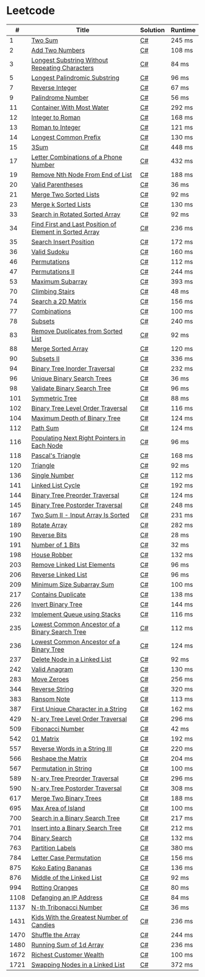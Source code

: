 # Leetcode

| # | Title | Solution | Runtime |
|---| ----- | -------- | ------- |
|1|[ Two Sum](https://leetcode.com/problems/two-sum/)|[C#](./solutions/1.%20Two%20Sum.cs)|245 ms|
|2|[ Add Two Numbers](https://leetcode.com/problems/add-two-numbers/)|[C#](./solutions/2.%20Add%20Two%20Numbers.cs)|108 ms|
|3|[ Longest Substring Without Repeating Characters](https://leetcode.com/problems/longest-substring-without-repeating-characters/)|[C#](./solutions/3.%20Longest%20Substring%20Without%20Repeating%20Characters.cs)|84 ms|
|5|[ Longest Palindromic Substring](https://leetcode.com/problems/longest-palindromic-substring/)|[C#](./solutions/5.%20Longest%20Palindromic%20Substring.cs)|96 ms|
|7|[ Reverse Integer](https://leetcode.com/problems/reverse-integer/)|[C#](./solutions/7.%20Reverse%20Integer.cs)|67 ms|
|9|[ Palindrome Number](https://leetcode.com/problems/palindrome-number/)|[C#](./solutions/9.%20Palindrome%20Number.cs)|56 ms|
|11|[ Container With Most Water](https://leetcode.com/problems/container-with-most-water/)|[C#](./solutions/11.%20Container%20With%20Most%20Water.cs)|292 ms|
|12|[ Integer to Roman](https://leetcode.com/problems/integer-to-roman/)|[C#](./solutions/12.%20Integer%20to%20Roman.cs)|168 ms|
|13|[ Roman to Integer](https://leetcode.com/problems/roman-to-integer/)|[C#](./solutions/13.%20Roman%20to%20Integer.cs)|121 ms|
|14|[ Longest Common Prefix](https://leetcode.com/problems/longest-common-prefix/)|[C#](./solutions/14.%20Longest%20Common%20Prefix.cs)|130 ms|
|15|[ 3Sum](https://leetcode.com/problems/3sum/)|[C#](./solutions/15.%203Sum.cs)|448 ms|
|17|[ Letter Combinations of a Phone Number](https://leetcode.com/problems/letter-combinations-of-a-phone-number/)|[C#](./solutions/17.%20Letter%20Combinations%20of%20a%20Phone%20Number.cs)|432 ms|
|19|[ Remove Nth Node From End of List](https://leetcode.com/problems/remove-nth-node-from-end-of-list/)|[C#](./solutions/19.%20Remove%20Nth%20Node%20From%20End%20of%20List.cs)|188 ms|
|20|[ Valid Parentheses](https://leetcode.com/problems/valid-parentheses/)|[C#](./solutions/20.%20Valid%20Parentheses.cs)|36 ms|
|21|[ Merge Two Sorted Lists](https://leetcode.com/problems/merge-two-sorted-lists/)|[C#](./solutions/21.%20Merge%20Two%20Sorted%20Lists.cs)|92 ms|
|23|[ Merge k Sorted Lists](https://leetcode.com/problems/merge-k-sorted-lists/)|[C#](./solutions/23.%20Merge%20k%20Sorted%20Lists.cs)|130 ms|
|33|[ Search in Rotated Sorted Array](https://leetcode.com/problems/search-in-rotated-sorted-array/)|[C#](./solutions/33.%20Search%20in%20Rotated%20Sorted%20Array.cs)|92 ms|
|34|[ Find First and Last Position of Element in Sorted Array](https://leetcode.com/problems/find-first-and-last-position-of-element-in-sorted-array/)|[C#](./solutions/34.%20Find%20First%20and%20Last%20Position%20of%20Element%20in%20Sorted%20Array.cs)|236 ms|
|35|[ Search Insert Position](https://leetcode.com/problems/search-insert-position/)|[C#](./solutions/35.%20Search%20Insert%20Position.cs)|172 ms|
|36|[ Valid Sudoku](https://leetcode.com/problems/valid-sudoku/)|[C#](./solutions/36.%20Valid%20Sudoku.cs)|160 ms|
|46|[ Permutations](https://leetcode.com/problems/permutations/)|[C#](./solutions/46.%20Permutations.cs)|112 ms|
|47|[ Permutations II](https://leetcode.com/problems/permutations-ii/)|[C#](./solutions/47.%20Permutations%20II.cs)|244 ms|
|53|[ Maximum Subarray](https://leetcode.com/problems/maximum-subarray/)|[C#](./solutions/53.%20Maximum%20Subarray.cs)|393 ms|
|70|[ Climbing Stairs](https://leetcode.com/problems/climbing-stairs/)|[C#](./solutions/70.%20Climbing%20Stairs.cs)|48 ms|
|74|[ Search a 2D Matrix](https://leetcode.com/problems/search-a-2d-matrix/)|[C#](./solutions/74.%20Search%20a%202D%20Matrix.cs)|156 ms|
|77|[ Combinations](https://leetcode.com/problems/combinations/)|[C#](./solutions/77.%20Combinations.cs)|100 ms|
|78|[ Subsets](https://leetcode.com/problems/subsets/)|[C#](./solutions/78.%20Subsets.cs)|240 ms|
|83|[ Remove Duplicates from Sorted List](https://leetcode.com/problems/remove-duplicates-from-sorted-list/)|[C#](./solutions/83.%20Remove%20Duplicates%20from%20Sorted%20List.cs)|92 ms|
|88|[ Merge Sorted Array](https://leetcode.com/problems/merge-sorted-array/)|[C#](./solutions/88.%20Merge%20Sorted%20Array.cs)|120 ms|
|90|[ Subsets II](https://leetcode.com/problems/subsets-ii/)|[C#](./solutions/90.%20Subsets%20II.cs)|336 ms|
|94|[ Binary Tree Inorder Traversal](https://leetcode.com/problems/binary-tree-inorder-traversal/)|[C#](./solutions/94.%20Binary%20Tree%20Inorder%20Traversal.cs)|232 ms|
|96|[ Unique Binary Search Trees](https://leetcode.com/problems/unique-binary-search-trees/)|[C#](./solutions/96.%20Unique%20Binary%20Search%20Trees.cs)|36 ms|
|98|[ Validate Binary Search Tree](https://leetcode.com/problems/validate-binary-search-tree/)|[C#](./solutions/98.%20Validate%20Binary%20Search%20Tree.cs)|96 ms|
|101|[ Symmetric Tree](https://leetcode.com/problems/symmetric-tree/)|[C#](./solutions/101.%20Symmetric%20Tree.cs)|88 ms|
|102|[ Binary Tree Level Order Traversal](https://leetcode.com/problems/binary-tree-level-order-traversal/)|[C#](./solutions/102.%20Binary%20Tree%20Level%20Order%20Traversal.cs)|116 ms|
|104|[ Maximum Depth of Binary Tree](https://leetcode.com/problems/maximum-depth-of-binary-tree/)|[C#](./solutions/104.%20Maximum%20Depth%20of%20Binary%20Tree.cs)|124 ms|
|112|[ Path Sum](https://leetcode.com/problems/path-sum/)|[C#](./solutions/112.%20Path%20Sum.cs)|124 ms|
|116|[ Populating Next Right Pointers in Each Node](https://leetcode.com/problems/populating-next-right-pointers-in-each-node/)|[C#](./solutions/116.%20Populating%20Next%20Right%20Pointers%20in%20Each%20Node.cs)|96 ms|
|118|[ Pascal's Triangle](https://leetcode.com/problems/pascals-triangle/)|[C#](./solutions/118.%20Pascal's%20Triangle.cs)|168 ms|
|120|[ Triangle](https://leetcode.com/problems/triangle/)|[C#](./solutions/120.%20Triangle.cs)|92 ms|
|136|[ Single Number](https://leetcode.com/problems/single-number/)|[C#](./solutions/136.%20Single%20Number.cs)|112 ms|
|141|[ Linked List Cycle](https://leetcode.com/problems/linked-list-cycle/)|[C#](./solutions/141.%20Linked%20List%20Cycle.cs)|192 ms|
|144|[ Binary Tree Preorder Traversal](https://leetcode.com/problems/binary-tree-preorder-traversal/)|[C#](./solutions/144.%20Binary%20Tree%20Preorder%20Traversal.cs)|124 ms|
|145|[ Binary Tree Postorder Traversal](https://leetcode.com/problems/binary-tree-postorder-traversal/)|[C#](./solutions/145.%20Binary%20Tree%20Postorder%20Traversal.cs)|248 ms|
|167|[ Two Sum II - Input Array Is Sorted](https://leetcode.com/problems/two-sum-ii-input-array-is-sorted/)|[C#](./solutions/167.%20Two%20Sum%20II%20-%20Input%20Array%20Is%20Sorted.cs)|231 ms|
|189|[ Rotate Array](https://leetcode.com/problems/rotate-array/)|[C#](./solutions/189.%20Rotate%20Array.cs)|282 ms|
|190|[ Reverse Bits](https://leetcode.com/problems/reverse-bits/)|[C#](./solutions/190.%20Reverse%20Bits.cs)|28 ms|
|191|[ Number of 1 Bits](https://leetcode.com/problems/number-of-1-bits/)|[C#](./solutions/191.%20Number%20of%201%20Bits.cs)|32 ms|
|198|[ House Robber](https://leetcode.com/problems/house-robber/)|[C#](./solutions/198.%20House%20Robber.cs)|132 ms|
|203|[ Remove Linked List Elements](https://leetcode.com/problems/remove-linked-list-elements/)|[C#](./solutions/203.%20Remove%20Linked%20List%20Elements.cs)|96 ms|
|206|[ Reverse Linked List](https://leetcode.com/problems/reverse-linked-list/)|[C#](./solutions/206.%20Reverse%20Linked%20List.cs)|96 ms|
|209|[ Minimum Size Subarray Sum](https://leetcode.com/problems/minimum-size-subarray-sum/)|[C#](./solutions/209.%20Minimum%20Size%20Subarray%20Sum.cs)|100 ms|
|217|[ Contains Duplicate](https://leetcode.com/problems/contains-duplicate/)|[C#](./solutions/217.%20Contains%20Duplicate.cs)|138 ms|
|226|[ Invert Binary Tree](https://leetcode.com/problems/invert-binary-tree/)|[C#](./solutions/226.%20Invert%20Binary%20Tree.cs)|144 ms|
|232|[ Implement Queue using Stacks](https://leetcode.com/problems/implement-queue-using-stacks/)|[C#](./solutions/232.%20Implement%20Queue%20using%20Stacks.cs)|116 ms|
|235|[ Lowest Common Ancestor of a Binary Search Tree](https://leetcode.com/problems/lowest-common-ancestor-of-a-binary-search-tree/)|[C#](./solutions/235.%20Lowest%20Common%20Ancestor%20of%20a%20Binary%20Search%20Tree.cs)|112 ms|
|236|[ Lowest Common Ancestor of a Binary Tree](https://leetcode.com/problems/lowest-common-ancestor-of-a-binary-tree/)|[C#](./solutions/236.%20Lowest%20Common%20Ancestor%20of%20a%20Binary%20Tree.cs)|124 ms|
|237|[ Delete Node in a Linked List](https://leetcode.com/problems/delete-node-in-a-linked-list/)|[C#](./solutions/237.%20Delete%20Node%20in%20a%20Linked%20List.cs)|92 ms|
|242|[ Valid Anagram](https://leetcode.com/problems/valid-anagram/)|[C#](./solutions/242.%20Valid%20Anagram.cs)|130 ms|
|283|[ Move Zeroes](https://leetcode.com/problems/move-zeroes/)|[C#](./solutions/283.%20Move%20Zeroes.cs)|256 ms|
|344|[ Reverse String](https://leetcode.com/problems/reverse-string/)|[C#](./solutions/344.%20Reverse%20String.cs)|320 ms|
|383|[ Ransom Note](https://leetcode.com/problems/ransom-note/)|[C#](./solutions/383.%20Ransom%20Note.cs)|113 ms|
|387|[ First Unique Character in a String](https://leetcode.com/problems/first-unique-character-in-a-string/)|[C#](./solutions/387.%20First%20Unique%20Character%20in%20a%20String.cs)|162 ms|
|429|[ N-ary Tree Level Order Traversal](https://leetcode.com/problems/n-ary-tree-level-order-traversal/)|[C#](./solutions/429.%20N-ary%20Tree%20Level%20Order%20Traversal.cs)|296 ms|
|509|[ Fibonacci Number](https://leetcode.com/problems/fibonacci-number/)|[C#](./solutions/509.%20Fibonacci%20Number.cs)|42 ms|
|542|[ 01 Matrix](https://leetcode.com/problems/01-matrix/)|[C#](./solutions/542.%2001%20Matrix.cs)|192 ms|
|557|[ Reverse Words in a String III](https://leetcode.com/problems/reverse-words-in-a-string-iii/)|[C#](./solutions/557.%20Reverse%20Words%20in%20a%20String%20III.cs)|220 ms|
|566|[ Reshape the Matrix](https://leetcode.com/problems/reshape-the-matrix/)|[C#](./solutions/566.%20Reshape%20the%20Matrix.cs)|204 ms|
|567|[ Permutation in String](https://leetcode.com/problems/permutation-in-string/)|[C#](./solutions/567.%20Permutation%20in%20String.cs)|100 ms|
|589|[ N-ary Tree Preorder Traversal](https://leetcode.com/problems/n-ary-tree-preorder-traversal/)|[C#](./solutions/589.%20N-ary%20Tree%20Preorder%20Traversal.cs)|296 ms|
|590|[ N-ary Tree Postorder Traversal](https://leetcode.com/problems/n-ary-tree-postorder-traversal/)|[C#](./solutions/590.%20N-ary%20Tree%20Postorder%20Traversal.cs)|308 ms|
|617|[ Merge Two Binary Trees](https://leetcode.com/problems/merge-two-binary-trees/)|[C#](./solutions/617.%20Merge%20Two%20Binary%20Trees.cs)|188 ms|
|695|[ Max Area of Island](https://leetcode.com/problems/max-area-of-island/)|[C#](./solutions/695.%20Max%20Area%20of%20Island.cs)|100 ms|
|700|[ Search in a Binary Search Tree](https://leetcode.com/problems/search-in-a-binary-search-tree/)|[C#](./solutions/700.%20Search%20in%20a%20Binary%20Search%20Tree.cs)|217 ms|
|701|[ Insert into a Binary Search Tree](https://leetcode.com/problems/insert-into-a-binary-search-tree/)|[C#](./solutions/701.%20Insert%20into%20a%20Binary%20Search%20Tree.cs)|212 ms|
|704|[ Binary Search](https://leetcode.com/problems/binary-search/)|[C#](./solutions/704.%20Binary%20Search.cs)|132 ms|
|763|[ Partition Labels](https://leetcode.com/problems/partition-labels/)|[C#](./solutions/763.%20Partition%20Labels.cs)|380 ms|
|784|[ Letter Case Permutation](https://leetcode.com/problems/letter-case-permutation/)|[C#](./solutions/784.%20Letter%20Case%20Permutation.cs)|156 ms|
|875|[ Koko Eating Bananas](https://leetcode.com/problems/koko-eating-bananas/)|[C#](./solutions/875.%20Koko%20Eating%20Bananas.cs)|136 ms|
|876|[ Middle of the Linked List](https://leetcode.com/problems/middle-of-the-linked-list/)|[C#](./solutions/876.%20Middle%20of%20the%20Linked%20List.cs)|92 ms|
|994|[ Rotting Oranges](https://leetcode.com/problems/rotting-oranges/)|[C#](./solutions/994.%20Rotting%20Oranges.cs)|80 ms|
|1108|[ Defanging an IP Address](https://leetcode.com/problems/defanging-an-ip-address/)|[C#](./solutions/1108.%20Defanging%20an%20IP%20Address.cs)|84 ms|
|1137|[ N-th Tribonacci Number](https://leetcode.com/problems/n-th-tribonacci-number/)|[C#](./solutions/1137.%20N-th%20Tribonacci%20Number.cs)|36 ms|
|1431|[ Kids With the Greatest Number of Candies](https://leetcode.com/problems/kids-with-the-greatest-number-of-candies/)|[C#](./solutions/1431.%20Kids%20With%20the%20Greatest%20Number%20of%20Candies.cs)|236 ms|
|1470|[ Shuffle the Array](https://leetcode.com/problems/shuffle-the-array/)|[C#](./solutions/1470.%20Shuffle%20the%20Array.cs)|244 ms|
|1480|[ Running Sum of 1d Array](https://leetcode.com/problems/running-sum-of-1d-array/)|[C#](./solutions/1480.%20Running%20Sum%20of%201d%20Array.cs)|236 ms|
|1672|[ Richest Customer Wealth](https://leetcode.com/problems/richest-customer-wealth/)|[C#](./solutions/1672.%20Richest%20Customer%20Wealth.cs)|100 ms|
|1721|[ Swapping Nodes in a Linked List](https://leetcode.com/problems/swapping-nodes-in-a-linked-list/)|[C#](./solutions/1721.%20Swapping%20Nodes%20in%20a%20Linked%20List.cs)|372 ms|
